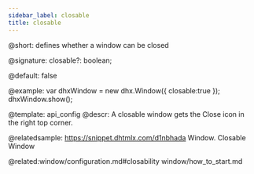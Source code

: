 ```yaml
---
sidebar_label: closable
title: closable
---          
```


@short: defines whether a window can be closed

@signature: closable?: boolean;

@default: false

@example: 
var dhxWindow = new dhx.Window({
    closable:true
});
dhxWindow.show();


@template:	api_config
@descr: 
A closable window gets the Close icon in the right top corner.

@relatedsample: https://snippet.dhtmlx.com/d1nbhada	Window. Closable Window

@related:window/configuration.md#closability
window/how_to_start.md